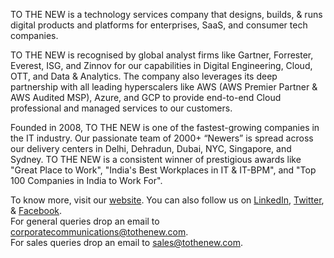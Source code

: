 
TO THE NEW is a technology services company that designs, builds, & runs digital products and platforms for enterprises, SaaS, and consumer tech companies.

TO THE NEW is recognised by global analyst firms like Gartner, Forrester, Everest, ISG, and Zinnov for our capabilities in Digital Engineering, Cloud, OTT, and Data & Analytics. The company also leverages its deep partnership with all leading hyperscalers like AWS (AWS Premier Partner & AWS Audited MSP), Azure, and GCP to provide end-to-end Cloud professional and managed services to our customers.

Founded in 2008, TO THE NEW is one of the fastest-growing companies in the IT industry. Our passionate team of 2000+ “Newers” is spread across our delivery centers in Delhi, Dehradun, Dubai, NYC, Singapore, and Sydney. TO THE NEW is a consistent winner of prestigious awards like "Great Place to Work", "India's Best Workplaces in IT & IT-BPM", and "Top 100 Companies in India to Work For".

To know more, visit our [website](https://www.tothenew.com/). You can also follow us on [LinkedIn](https://www.linkedin.com/company/tothenew), [Twitter](https://twitter.com/TOTHENEW), & [Facebook](https://www.facebook.com/TOTHENEWDigital/).  
For general queries drop an email to corporatecommunications@tothenew.com.  
For sales queries drop an email to sales@tothenew.com.
